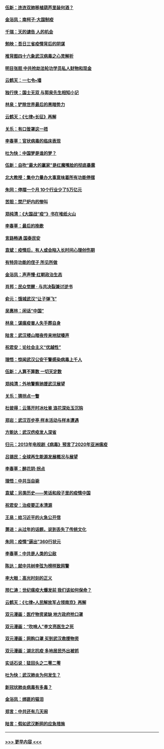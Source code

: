 #### [伍新：连连双肺移植葫芦里装何酒？](../pages/nsc993/n11913667.md?t=03050531) 
#### [金浴凤：南柯子·大国制疫](../pages/nsc993/n11913657.md?t=03050531) 
#### [千瑞：天的谴告  人的机会](../pages/nsc993/n11913309.md?t=03050531) 
#### [勉映：吾日三省疫情背后的阴谋](../pages/nsc993/n11913079.md?t=03050531) 
#### [推背图四十六象武汉病毒之心灵解析](../pages/nsc993/n11911761.md?t=03050531) 
#### [明目张胆 中共抢劫法轮功学员私人财物和现金](../pages/nsc993/n11910262.md?t=03050531) 
#### [云鹤天：一七令▪墙](../pages/nsc993/n11910627.md?t=03050531) 
#### [独行侠：国士无双 与郭泉先生相知小记](../pages/nsc993/n11910613.md?t=03050531) 
#### [林泉：铲除世界最后的黑暗势力](../pages/nsc993/n11909320.md?t=03050531) 
#### [云鹤天：《七律▪长征》再解](../pages/nsc993/n11909327.md?t=03050531) 
#### [关乐：有口皆罩这一捂](../pages/nsc993/n11908393.md?t=03050531) 
#### [李春草：官状病毒的临床表现](../pages/nsc993/n11908339.md?t=03050531) 
#### [吐为快：中国梦是谁的梦？](../pages/nsc993/n11906564.md?t=03050531) 
#### [伍新：自吹“最大的赢家”是红魔嘴脸的彻底暴露](../pages/nsc993/n11906407.md?t=03050531) 
#### [北大教授：集中力量办大事意味着所有功能停摆](../pages/nsc993/n11904800.md?t=03050531) 
#### [朱同：停摆一个月 10个行业少了5万亿元](../pages/nsc993/n11904498.md?t=03050531) 
#### [苦胆：焚尸炉内的惨叫](../pages/nsc993/n11904479.md?t=03050531) 
#### [郑纯清：《大国战“疫”》书在堆纸火山](../pages/nsc993/n11904450.md?t=03050531) 
#### [李春草：最后的挽歌](../pages/nsc993/n11904441.md?t=03050531) 
#### [言路畅通 国泰民安](../pages/nsc993/n11904222.md?t=03050531) 
#### [袁斌：疫情后，有人或会陷入长时间心理创伤期](../pages/nsc993/n11901514.md?t=03050531) 
#### [有特异功能的侄子 所见所做](../pages/nsc993/n11901154.md?t=03050531) 
#### [金浴凤：声声慢‧红朝政治生态](../pages/nsc993/n11899553.md?t=03050531) 
#### [肖邦：民众觉醒 · 与共决裂兼讨逆书](../pages/nsc993/n11898435.md?t=03050531) 
#### [俞元：饿城武汉“让子弹飞”](../pages/nsc993/n11898344.md?t=03050531) 
#### [吴惠林：闲话“中国”](../pages/nsc993/n11898182.md?t=03050531) 
#### [林泉：谋瘟疫害人失手葬自身](../pages/nsc993/n11897892.md?t=03050531) 
#### [陆言：武汉楼山暗夜传来地狱嚎声](../pages/nsc993/n11897033.md?t=03050531) 
#### [祝君安：论社会主义“优越性”](../pages/nsc993/n11897005.md?t=03050531) 
#### [理悟：惊闻武汉公安干警感染病毒上千人](../pages/nsc993/n11896947.md?t=03050531) 
#### [伍新：人算不算数 一切天定数](../pages/nsc993/n11893372.md?t=03050531) 
#### [郑纯清：外地警察驰援武汉展望](../pages/nsc993/n11893115.md?t=03050531) 
#### [关乐：猜拐点一瞥](../pages/nsc993/n11893020.md?t=03050531) 
#### [杜彼得：云落开时冰吐鉴 浪花深处玉沉钩](../pages/nsc993/n11892107.md?t=03050531) 
#### [郑岩：武汉百步亭 样本活动与样本遭遇](../pages/nsc993/n11892310.md?t=03050531) 
#### [方能达：武汉疠疫发人深省](../pages/nsc993/n11891376.md?t=03050531) 
#### [归元：2013年电视剧《病毒》预言了2020年亚洲瘟疫](../pages/nsc993/n11891126.md?t=03050531) 
#### [吕锡民：全球再生能源发展概况与展望](../pages/nsc993/n11890613.md?t=03050531) 
#### [李春草：醉花阴·拐点](../pages/nsc993/n11890567.md?t=03050531) 
#### [理悟：中共当自毙](../pages/nsc993/n11890559.md?t=03050531) 
#### [袁斌：另类历史——笑话和段子里的疫情中国](../pages/nsc993/n11889243.md?t=03050531) 
#### [祝君安：治疫要正本清源](../pages/nsc993/n11889085.md?t=03050531) 
#### [王易：给习近平的火急公开信](../pages/nsc993/n11888225.md?t=03050531) 
#### [萧进：从过年的话题，说到丢失了传统文化](../pages/nsc993/n11887732.md?t=03050531) 
#### [朱同：疫情“逼出”360行状元](../pages/nsc993/n11887678.md?t=03050531) 
#### [李春草：中共是人类的公敌](../pages/nsc993/n11887656.md?t=03050531) 
#### [陈达：就中共树李弦为榜样致网警](../pages/nsc993/n11887625.md?t=03050531) 
#### [李大眼：高光时刻的正义](../pages/nsc993/n11887585.md?t=03050531) 
#### [邢仁涛：世纪瘟疫大爆发前 我们该如何保命？](../pages/nsc993/n11887535.md?t=03050531) 
#### [云鹤天：《七律▪人民解放军占领南京》再解](../pages/nsc993/n11887524.md?t=03050531) 
#### [双元漫画：医疗物资紧缺 地方政府抢口罩](../pages/nsc993/n11884744.md?t=03050531) 
#### [双元漫画：“吹哨人”李文亮医生之死](../pages/nsc993/n11884705.md?t=03050531) 
#### [双元漫画：网购口罩 买到武汉救援物资](../pages/nsc993/n11884670.md?t=03050531) 
#### [双元漫画：湖北抗疫 多地居民外出被抓](../pages/nsc993/n11884643.md?t=03050531) 
#### [实话石说：猛回头之二零二零](../pages/nsc993/n11883968.md?t=03050531) 
#### [吐为快：武汉肺炎为何发生？](../pages/nsc993/n11882180.md?t=03050531) 
#### [新冠状肺炎病毒有多毒？](../pages/nsc993/n11881790.md?t=03050531) 
#### [金浴凤：绑匪的猫泪](../pages/nsc993/n11880664.md?t=03050531) 
#### [郑言：中共还有几天闹](../pages/nsc993/n11880645.md?t=03050531) 
#### [陆言：假如武汉断网的应急措施](../pages/nsc993/n11880619.md?t=03050531) 

----
#### [ >>> 更早内容 <<< ](../indexes/nsc993-earlier.md)
